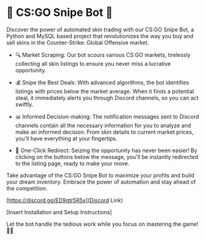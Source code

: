 # 🎯 CS:GO Snipe Bot 🎯

Discover the power of automated skin trading with our CS:GO Snipe Bot, a Python and MySQL based project that revolutionizes the way you buy and sell skins in the Counter-Strike: Global Offensive market.

- 🔍 Market Scraping:
Our bot scours various CS:GO markets, tirelessly collecting all skin listings to ensure you never miss a lucrative opportunity.

- 💰 Snipe the Best Deals:
With advanced algorithms, the bot identifies listings with prices below the market average. When it finds a potential steal, it immediately alerts you through Discord channels, so you can act swiftly.

- 📊 Informed Decision-making:
The notification messages sent to Discord channels contain all the necessary information for you to analyze and make an informed decision. From skin details to current market prices, you'll have everything at your fingertips.

- 🔗 One-Click Redirect:
Seizing the opportunity has never been easier! By clicking on the buttons below the message, you'll be instantly redirected to the listing page, ready to make your move.

Take advantage of the CS:GO Snipe Bot to maximize your profits and build your dream inventory. Embrace the power of automation and stay ahead of the competition.

[https://discord.gg/ED9qtr5R5x](Discord Link)

[Insert Installation and Setup Instructions]

Let the bot handle the tedious work while you focus on mastering the game! 🚀💎
